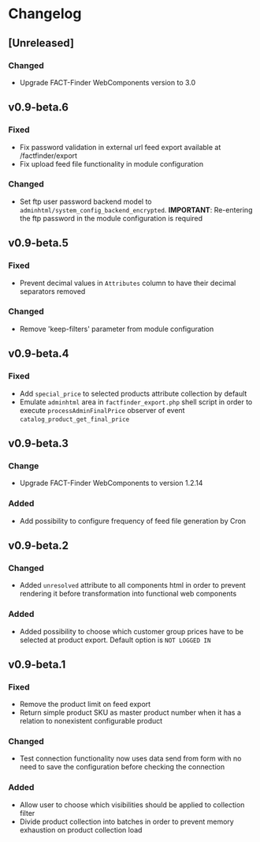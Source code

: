 # Changelog

## [Unreleased]
### Changed
- Upgrade FACT-Finder WebComponents version to 3.0

## v0.9-beta.6
### Fixed
- Fix password validation in external url feed export available at /factfinder/export
- Fix upload feed file functionality in module configuration

### Changed
- Set ftp user password backend model to `adminhtml/system_config_backend_encrypted`.
  **IMPORTANT**: Re-entering the ftp password in the module configuration is required

## v0.9-beta.5
### Fixed
- Prevent decimal values in `Attributes` column to have their decimal separators removed

### Changed
- Remove 'keep-filters' parameter from module configuration

## v0.9-beta.4
### Fixed
- Add `special_price` to selected products attribute collection by default
- Emulate `adminhtml` area in `factfinder_export.php` shell script in order to execute `processAdminFinalPrice`
  observer of event `catalog_product_get_final_price`

## v0.9-beta.3
### Change
- Upgrade FACT-Finder WebComponents to version 1.2.14

### Added
- Add possibility to configure frequency of feed file generation by Cron

## v0.9-beta.2
### Changed
- Added `unresolved` attribute to all components html in order to prevent rendering it before transformation into
  functional web components

### Added
- Added possibility to choose which customer group prices have to be selected at product export.
  Default option is `NOT LOGGED IN`


## v0.9-beta.1
### Fixed
- Remove the product limit on feed export
- Return simple product SKU as master product number when it has a relation to nonexistent configurable product

### Changed
- Test connection functionality now uses data send from form with no need to save the configuration before checking
  the connection

### Added
- Allow user to choose which visibilities should be applied to collection filter
- Divide product collection into batches in order to prevent memory exhaustion on product collection load
